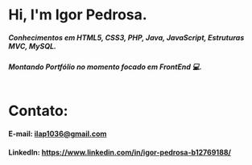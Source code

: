 # Hi, I'm Igor Pedrosa. 

##### Conhecimentos em HTML5, CSS3, PHP, Java, JavaScript, Estruturas MVC, MySQL.

##### Montando Portfólio no momento focado em FrontEnd 💻. <br><br>

# Contato: 
#### E-mail: ilap1036@gmail.com
#### LinkedIn: https://www.linkedin.com/in/igor-pedrosa-b12769188/
